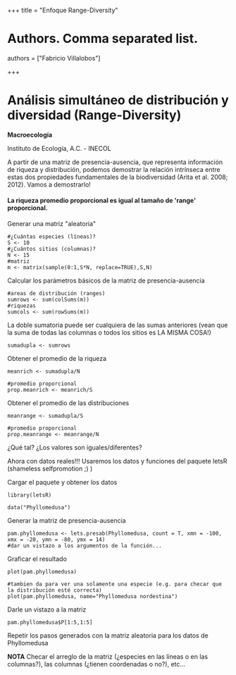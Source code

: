 +++
title = "Enfoque Range-Diversity"

# Authors. Comma separated list.
authors = ["Fabricio Villalobos"]

  
+++

# Análisis simultáneo de distribución y diversidad (Range-Diversity)

**Macroecología**

Instituto de Ecología, A.C. - INECOL

A partir de una matriz de presencia-ausencia, que representa información de riqueza y distribución, podemos demostrar la relación intrínseca entre estas dos propiedades fundamentales de la biodiversidad (Arita et al. 2008; 2012). Vamos a demostrarlo!

#### La riqueza promedio proporcional es igual al tamaño de 'range' proporcional.

Generar una matriz "aleatoria"
```{r eval=FALSE}
#¿Cuántas especies (líneas)?
S <- 10
#¿Cuántos sitios (columnas)?
N <- 15
#matriz
m <- matrix(sample(0:1,S*N, replace=TRUE),S,N)
```

Calcular los parámetros básicos de la matriz de presencia-ausencia
```{r eval=FALSE}
#areas de distribución (ranges)
sumrows <- sum(colSums(m))
#riquezas
sumcols <- sum(rowSums(m))
```

La doble sumatoria puede ser cualquiera de las sumas anteriores (vean que la suma de todas las columnas o todos los sitios es LA MISMA COSA!)
```{r eval=FALSE}
sumadupla <- sumrows
```

Obtener el promedio de la riqueza 
```{r eval=FALSE}
meanrich <- sumadupla/N

#promedio proporcional
prop.meanrich <- meanrich/S
```

Obtener el promedio de las distribuciones
```{r eval=FALSE}
meanrange <- sumadupla/S

#promedio proporcional
prop.meanrange <- meanrange/N
```
¿Qué tal? ¿Los valores son iguales/diferentes?

Ahora con datos reales!!! Usaremos los datos y funciones del paquete letsR (shameless selfpromotion ;) )

Cargar el paquete y obtener los datos
```{r eval=FALSE}
library(letsR)

data("Phyllomedusa")
```

Generar la matriz de presencia-ausencia
```{r eval=FALSE}
pam.phyllomedusa <- lets.presab(Phyllomedusa, count = T, xmn = -100, xmx = -20, ymn = -80, ymx = 14)
#dar un vistazo a los argumentos de la función...
```

Graficar el resultado
```{r eval=FALSE}
plot(pam.phyllomedusa)

#tambien da para ver una solamente una especie (e.g. para checar que la distribución esté correcta)
plot(pam.phyllomedusa, name="Phyllomedusa nordestina")
```

Darle un vistazo a la matriz
```{r eval=FALSE}
pam.phyllomedusa$P[1:5,1:5]
```

Repetir los pasos generados con la matriz aleatoria para los datos de Phyllomedusa

**NOTA** Checar el arreglo de la matriz (¿especies en las líneas o en las columnas?), las columnas (¿tienen coordenadas o no?), etc...
